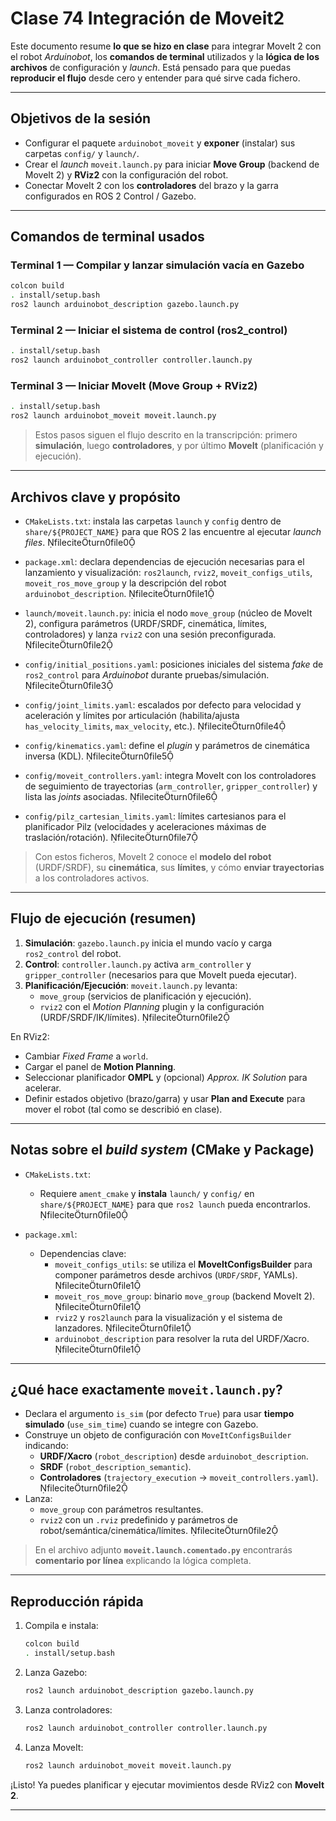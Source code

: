 # Clase 74 Integración de Moveit2

Este documento resume **lo que se hizo en clase** para integrar MoveIt 2 con el robot *Arduinobot*, los **comandos de terminal** utilizados y la **lógica de los archivos** de configuración y *launch*. Está pensado para que puedas **reproducir el flujo** desde cero y entender para qué sirve cada fichero.

---

## Objetivos de la sesión
- Configurar el paquete `arduinobot_moveit` y **exponer** (instalar) sus carpetas `config/` y `launch/`.  
- Crear el *launch* `moveit.launch.py` para iniciar **Move Group** (backend de MoveIt 2) y **RViz2** con la configuración del robot.  
- Conectar MoveIt 2 con los **controladores** del brazo y la garra configurados en ROS 2 Control / Gazebo.

---

## Comandos de terminal usados

### Terminal 1 — Compilar y lanzar simulación vacía en Gazebo
```bash
colcon build
. install/setup.bash
ros2 launch arduinobot_description gazebo.launch.py
```

### Terminal 2 — Iniciar el sistema de control (ros2_control)
```bash
. install/setup.bash
ros2 launch arduinobot_controller controller.launch.py
```

### Terminal 3 — Iniciar MoveIt (Move Group + RViz2)
```bash
. install/setup.bash
ros2 launch arduinobot_moveit moveit.launch.py
```

> Estos pasos siguen el flujo descrito en la transcripción: primero **simulación**, luego **controladores**, y por último **MoveIt** (planificación y ejecución).

---

## Archivos clave y propósito

- `CMakeLists.txt`: instala las carpetas `launch` y `config` dentro de `share/${PROJECT_NAME}` para que ROS 2 las encuentre al ejecutar *launch files*.  fileciteturn0file0

- `package.xml`: declara dependencias de ejecución necesarias para el lanzamiento y visualización: `ros2launch`, `rviz2`, `moveit_configs_utils`, `moveit_ros_move_group` y la descripción del robot `arduinobot_description`.  fileciteturn0file1

- `launch/moveit.launch.py`: inicia el nodo `move_group` (núcleo de MoveIt 2), configura parámetros (URDF/SRDF, cinemática, límites, controladores) y lanza `rviz2` con una sesión preconfigurada.  fileciteturn0file2

- `config/initial_positions.yaml`: posiciones iniciales del sistema *fake* de `ros2_control` para *Arduinobot* durante pruebas/simulación.  fileciteturn0file3

- `config/joint_limits.yaml`: escalados por defecto para velocidad y aceleración y límites por articulación (habilita/ajusta `has_velocity_limits`, `max_velocity`, etc.).  fileciteturn0file4

- `config/kinematics.yaml`: define el *plugin* y parámetros de cinemática inversa (KDL).  fileciteturn0file5

- `config/moveit_controllers.yaml`: integra MoveIt con los controladores de seguimiento de trayectorias (`arm_controller`, `gripper_controller`) y lista las *joints* asociadas.  fileciteturn0file6

- `config/pilz_cartesian_limits.yaml`: límites cartesianos para el planificador Pilz (velocidades y aceleraciones máximas de traslación/rotación).  fileciteturn0file7

> Con estos ficheros, MoveIt 2 conoce el **modelo del robot** (URDF/SRDF), su **cinemática**, sus **límites**, y cómo **enviar trayectorias** a los controladores activos.

---

## Flujo de ejecución (resumen)

1. **Simulación**: `gazebo.launch.py` inicia el mundo vacío y carga `ros2_control` del robot.
2. **Control**: `controller.launch.py` activa `arm_controller` y `gripper_controller` (necesarios para que MoveIt pueda ejecutar).  
3. **Planificación/Ejecución**: `moveit.launch.py` levanta:
   - `move_group` (servicios de planificación y ejecución).
   - `rviz2` con el *Motion Planning* plugin y la configuración (URDF/SRDF/IK/límites).  fileciteturn0file2

En RViz2:
- Cambiar *Fixed Frame* a `world`.
- Cargar el panel de **Motion Planning**.
- Seleccionar planificador **OMPL** y (opcional) *Approx. IK Solution* para acelerar.  
- Definir estados objetivo (brazo/garra) y usar **Plan and Execute** para mover el robot (tal como se describió en clase).

---

## Notas sobre el *build system* (CMake y Package)

- `CMakeLists.txt`:
  - Requiere `ament_cmake` y **instala** `launch/` y `config/` en `share/${PROJECT_NAME}` para que `ros2 launch` pueda encontrarlos.  fileciteturn0file0

- `package.xml`:
  - Dependencias clave:
    - `moveit_configs_utils`: se utiliza el **MoveItConfigsBuilder** para componer parámetros desde archivos (`URDF/SRDF`, YAMLs).  fileciteturn0file1
    - `moveit_ros_move_group`: binario `move_group` (backend MoveIt 2).  fileciteturn0file1
    - `rviz2` y `ros2launch` para la visualización y el sistema de lanzadores.  fileciteturn0file1
    - `arduinobot_description` para resolver la ruta del URDF/Xacro.  fileciteturn0file1

---

## ¿Qué hace exactamente `moveit.launch.py`?

- Declara el argumento `is_sim` (por defecto `True`) para usar **tiempo simulado** (`use_sim_time`) cuando se integre con Gazebo.
- Construye un objeto de configuración con `MoveItConfigsBuilder` indicando:
  - **URDF/Xacro** (`robot_description`) desde `arduinobot_description`.
  - **SRDF** (`robot_description_semantic`).
  - **Controladores** (`trajectory_execution` → `moveit_controllers.yaml`).  fileciteturn0file2
- Lanza:
  - `move_group` con parámetros resultantes.
  - `rviz2` con un `.rviz` predefinido y parámetros de robot/semántica/cinemática/límites.  fileciteturn0file2

> En el archivo adjunto **`moveit.launch.comentado.py`** encontrarás **comentario por línea** explicando la lógica completa.

---

## Reproducción rápida

1. Compila e instala:
   ```bash
   colcon build
   . install/setup.bash
   ```
2. Lanza Gazebo:
   ```bash
   ros2 launch arduinobot_description gazebo.launch.py
   ```
3. Lanza controladores:
   ```bash
   ros2 launch arduinobot_controller controller.launch.py
   ```
4. Lanza MoveIt:
   ```bash
   ros2 launch arduinobot_moveit moveit.launch.py
   ```

¡Listo! Ya puedes planificar y ejecutar movimientos desde RViz2 con **MoveIt 2**.

---